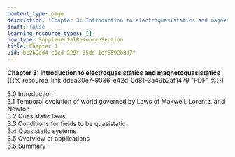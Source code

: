 ```yaml
---
content_type: page
description: 'Chapter 3: Introduction to electroquasistatics and magnetoquasistatics.'
draft: false
learning_resource_types: []
ocw_type: SupplementalResourceSection
title: Chapter 3
uid: be2b9ed4-c1cd-229f-35dd-1ef6592b3d7f
---
```

**Chapter 3: Introduction to electroquasistatics and magnetoquasistatics** ({{% resource_link dd6a30e7-9036-e42d-0d81-3a49b2af1479 "PDF" %}})

3.0 Introduction   
3.1 Temporal evolution of world governed by Laws of Maxwell, Lorentz, and Newton   
3.2 Quasistatic laws   
3.3 Conditions for fields to be quasistatic   
3.4 Quasistatic systems   
3.5 Overview of applications   
3.6 Summary